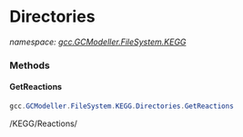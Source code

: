 ﻿# Directories
_namespace: [gcc.GCModeller.FileSystem.KEGG](./index.md)_





### Methods

#### GetReactions
```csharp
gcc.GCModeller.FileSystem.KEGG.Directories.GetReactions
```
/KEGG/Reactions/


